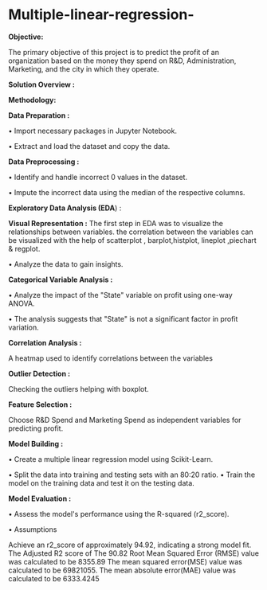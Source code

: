 # Multiple-linear-regression-

**Objective:**

The primary objective of this project is to predict the profit of an organization based on the money they spend on R&D, Administration, Marketing, and the city in which they operate.

**Solution Overview :**

**Methodology:**

**Data Preparation :**

•	Import necessary packages in Jupyter Notebook.

•	Extract and load the dataset and copy the data.

**Data Preprocessing :**

•	Identify and handle incorrect 0 values in the dataset.

•	Impute the incorrect data using the median of the respective columns.

**Exploratory Data Analysis (EDA**) :

**Visual Representation :**
The first step in EDA was to visualize the relationships between variables. the correlation between the variables can be visualized with the help of scatterplot , barplot,histplot, lineplot ,piechart & regplot.

•	Analyze the data to gain insights.

**Categorical Variable Analysis :**

•	Analyze the impact of the "State" variable on profit using one-way ANOVA.

•	The analysis suggests that "State" is not a significant factor in profit variation.

**Correlation Analysis :**

A heatmap used  to identify correlations between the variables 	

**Outlier Detection :**

Checking the outliers helping with boxplot.

**Feature Selection :**

Choose R&D Spend and Marketing Spend as independent variables for predicting profit.

**Model Building :**

•	Create a multiple linear regression model using Scikit-Learn.

•	Split the data into training and testing sets with an 80:20 ratio.
•	Train the model on the training data and test it on the testing data.

**Model Evaluation :**

•	Assess the model's performance using the R-squared (r2_score).

•	Assumptions

Achieve an r2_score of approximately 94.92, indicating a strong model fit.
The Adjusted R2 score of  The 90.82 Root Mean Squared Error (RMSE) value was calculated to be 8355.89 The mean squared error(MSE) value was calculated to be 69821055. The mean absolute error(MAE) value was calculated to be 6333.4245
